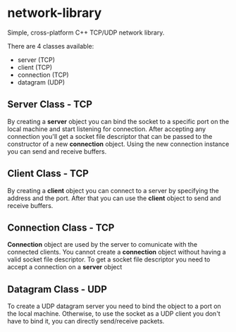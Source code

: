 # network-library
Simple, cross-platform C++ TCP/UDP network library.

There are 4 classes available:
  - server (TCP)
  - client (TCP)
  - connection (TCP)
  - datagram (UDP)

## Server Class - TCP

By creating a **server** object you can bind the socket to a specific port on the local machine and start listening for connection.
After accepting any connection you'll get a socket file descriptor that can be passed to the constructor of a new **connection** object.
Using the new connection instance you can send and receive buffers.

## Client Class - TCP

By creating a **client** object you can connect to a server by specifying the address and the port. After that you can use the **client** object to send and receive buffers.

## Connection Class - TCP

**Connection** object are used by the server to comunicate with the connected clients.
You cannot create a **connection** object without having a valid socket file descriptor.
To get a socket file descriptor you need to accept a connection on a **server** object

## Datagram Class - UDP

To create a UDP datagram server you need to bind the object to a port on the local machine.
Otherwise, to use the socket as a UDP client you don't have to bind it, you can directly send/receive packets.
